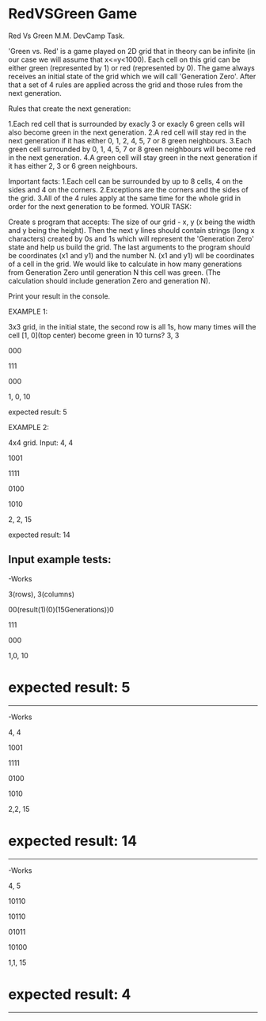 # RedVSGreen Game
Red Vs Green M.M. DevCamp Task.



'Green vs. Red' is a game played on 2D grid that in theory can be infinite (in our case we will assume that x<=y<1000).
Each cell on this grid can be either green (represented by 1) or red (represented by 0). The game always receives an initial state of the grid which we will call 'Generation Zero'. After that a set of 4 rules are applied across the grid and those rules from the next generation.

Rules that create the next generation:

1.Each red cell that is surrounded by exacly 3 or exacly 6 green cells will also become green in the next generation.
2.A red cell will stay red in the next generation if it has either 0, 1, 2, 4, 5, 7 or 8 green neighbours.
3.Each green cell surrounded by 0, 1, 4, 5, 7 or 8 green neighbours will become red in the next generation.
4.A green cell will stay green in the next generation if it has either 2, 3 or 6 green neighbours.

Important facts:
1.Each cell can be surrounded by up to 8 cells, 4 on the sides and 4 on the corners.
2.Exceptions are the corners and the sides of the grid.
3.All of the 4 rules apply at the same time for the whole grid in order for the next generation to be formed.
YOUR TASK:

Create s program that accepts: The size of our grid - x, y (x being the width and y being the height). 
Then the next y lines should contain strings (long x characters) created by 0s and 1s which will represent the 'Generation Zero' state and help us build the grid. 
The last arguments to the program should be coordinates (x1 and y1) and the number N. (x1 and y1) wll be coordinates of a cell in the grid. We would like to calculate in how many generations from Generation Zero until generation N this cell was green. 
(The calculation should include generation Zero and generation N).

Print your result in the console.

EXAMPLE 1:

3x3 grid, in the initial state, the second row is all 1s, how many times will the cell [1, 0](top center) become green in 10 turns?
3, 3

000

111

000

1, 0, 10

expected result: 5

EXAMPLE 2:

4x4 grid. Input:
4, 4

1001

1111

0100

1010

2, 2, 15

expected result: 14



Input example tests: 
-------------------
-Works

3(rows), 3(columns)

00(result(1)(0)(15Generations))0

111

000

1,0, 10

# expected result: 5
-------------------
-Works

4, 4

1001

1111

0100

1010

2,2, 15

# expected result: 14
-------------------
-Works

4, 5

10110

10110

01011

10100

1,1, 15

# expected result: 4
-----------------
